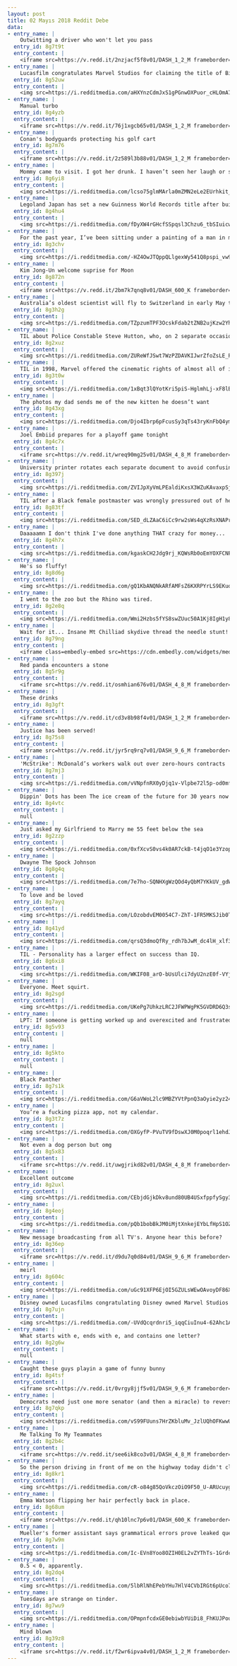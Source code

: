 ```yaml
---
layout: post
title: 02 Mayıs 2018 Reddit Debe
data:
- entry_name: |
    Outwitting a driver who won't let you pass
  entry_id: 8g7t9t
  entry_content: |
    <iframe src=https://v.redd.it/2nzjacf5f8v01/DASH_1_2_M frameborder=0></iframe>
- entry_name: |
    Lucasfilm congratulates Marvel Studios for claiming the title of Biggest Opening Weekend
  entry_id: 8g52uw
  entry_content: |
    <img src=https://i.redditmedia.com/aHXYnzCdmJxS1gPGnwOXPuor_cHLOmA7fo-okF9TbPk.jpg?s=b39f91c93e555c7e5396a017438d2b9d frameborder=0>
- entry_name: |
    Manual turbo
  entry_id: 8g4yzb
  entry_content: |
    <iframe src=https://v.redd.it/76j1xgcb65v01/DASH_1_2_M frameborder=0></iframe>
- entry_name: |
    Conan's bodyguards protecting his golf cart
  entry_id: 8g7m76
  entry_content: |
    <iframe src=https://v.redd.it/2z589l3b88v01/DASH_1_2_M frameborder=0></iframe>
- entry_name: |
    Mommy came to visit. I got her drunk. I haven’t seen her laugh or smile like this in years. (Bell’s Palsy) She is so self conscious about it. But I will always think she’s beautiful.
  entry_id: 8g6yi8
  entry_content: |
    <img src=https://i.redditmedia.com/lcso75glmMArla0mZMN2eLe2EUrhkit__yicavwig00.jpg?s=2adfbfbf74fa11e761d79d1247f08a66 frameborder=0>
- entry_name: |
    Legoland Japan has set a new Guinness World Records title after building a life-size sakura tree using over 800,000 Lego bricks
  entry_id: 8g4hu4
  entry_content: |
    <img src=https://i.redditmedia.com/fDyXW4rGHcfSSpqsl3Chzu6_tbSIuicwNB6FaOix9mg.jpg?s=3200f401b0c94f71d13372dc19864abe frameborder=0>
- entry_name: |
    For the past year, I’ve been sitting under a painting of a man in my university library. I’ve also been researching my family-tree online, where I found a painting of my great (x8) grandfather - Joseph Trapp. The next day in the library, I realised I had been sitting underneath him this whole time.
  entry_id: 8g3chv
  entry_content: |
    <img src=https://i.redditmedia.com/-HZ4OwJTQppQLlgexWy541Q8pspi_vw9f3zsghtkEBs.jpg?s=4bbcded4518591e810f7c1cb45e26b23 frameborder=0>
- entry_name: |
    Kim Jong-Un welcome suprise for Moon
  entry_id: 8g872n
  entry_content: |
    <iframe src=https://v.redd.it/2bm7k7qnq8v01/DASH_600_K frameborder=0></iframe>
- entry_name: |
    Australia’s oldest scientist will fly to Switzerland in early May to end his life, reigniting national euthanasia debate. David Goodall, who is now 104, doesn't have terminal illness but quality of life has deteriorated and he has secured fast-track appointment with assisted dying agency in Basel.
  entry_id: 8g3h2g
  entry_content: |
    <img src=https://i.redditmedia.com/TZpzumTPF3OcskFdab2tZNB2ujKzw2YhnBofMYAJVXk.jpg?s=7fcdee5c0f0156ae02f2f1414bea20c1 frameborder=0>
- entry_name: |
    TIL about Police Constable Steve Hutton, who, on 2 separate occasions, barked at fleeing criminals to trick them into thinking he had a police dog with him. It worked.
  entry_id: 8g2xuz
  entry_content: |
    <img src=https://i.redditmedia.com/ZUReWfJSwt7WzPZDAVKIJwrZfoZsLE_P5KVyHxFIFhY.jpg?s=916a56d2c8f9ec74fd1d33555f34809b frameborder=0>
- entry_name: |
    TIL in 1998, Marvel offered the cinematic rights of almost all of it's characters to Sony for a mere $25 million. Sony rejected the offer, and only purchased the rights to Spiderman for $10 million believing that movie audiences would only care about him.
  entry_id: 8g3t0w
  entry_content: |
    <img src=https://i.redditmedia.com/1xBqt3lQYotKri5piS-HglmhLj-xF8lBWqPJE7cWpMc.jpg?s=7ff6dfce92cb4771f98a5cb375abb1a6 frameborder=0>
- entry_name: |
    The photos my dad sends me of the new kitten he doesn’t want
  entry_id: 8g43xg
  entry_content: |
    <img src=https://i.redditmedia.com/Djo4Ibrp6pFcusSy3qTs43ryKnFbQ4ymfPLlA3pxqdE.jpg?s=7ead0fa1e30888b53450f8cb3839f9cf frameborder=0>
- entry_name: |
    Joel Embiid prepares for a playoff game tonight
  entry_id: 8g4c7x
  entry_content: |
    <iframe src=https://v.redd.it/wreq90mg25v01/DASH_4_8_M frameborder=0></iframe>
- entry_name: |
    University printer rotates each separate document to avoid confusing multiple students work.
  entry_id: 8g397j
  entry_content: |
    <img src=https://i.redditmedia.com/ZVIJpXyVmLPEaldiKxsX3WZuKAvaxpSjEEAzXJaRRhc.jpg?s=e53ab6bf9a80c967278c66ba50a7a960 frameborder=0>
- entry_name: |
    TIL after a Black female postmaster was wrongly pressured out of her post in Mississippi in 1902, President Theodore Roosevelt continued to pay her federal salary and punished the town by rerouting their mail to Greenville, 30 miles away
  entry_id: 8g83tf
  entry_content: |
    <img src=https://i.redditmedia.com/SED_dLZAaC6iCc9rw2sWs4qXzRsXNAPrTgfCUEOhGsU.jpg?s=ee2ae7684690ae244c0e89f2ab6273d1 frameborder=0>
- entry_name: |
    Daaaaamn I don't think I've done anything THAT crazy for money...
  entry_id: 8g4h7x
  entry_content: |
    <img src=https://i.redditmedia.com/kgaskCH2Jdg9rj_KQWsRb0oEmYOXFCNF7SjdyGN4eY4.jpg?s=e5d6d4dc4f1eda48b6c94e1eea432445 frameborder=0>
- entry_name: |
    He's so fluffy!
  entry_id: 8g8d6g
  entry_content: |
    <img src=https://i.redditmedia.com/gQ1KbANQNkARfAMFsZ6KXRPYrLS9EKuqZQDEWjChiBo.jpg?s=c763a9f0257dcd660b31680ea7c3240c frameborder=0>
- entry_name: |
    I went to the zoo but the Rhino was tired.
  entry_id: 8g2e8q
  entry_content: |
    <img src=https://i.redditmedia.com/Wmi2Hzbs5fYS8swZUuc50A1Kj8IgH1y8Lh6G2-w7EwY.jpg?s=c48e81e16ad08eb0eb96ea9280baca42 frameborder=0>
- entry_name: |
    Wait for it... Insane Mt Chilliad skydive thread the needle stunt! (GTAV)
  entry_id: 8g79ng
  entry_content: |
    <iframe class=embedly-embed src=https://cdn.embedly.com/widgets/media.html?src=https%3A%2F%2Fthumbs.gfycat.com%2FGenerousMeekHorseshoebat-mobile.mp4&src_secure=1&url=https%3A%2F%2Fgfycat.com%2FGenerousMeekHorseshoebat&image=https%3A%2F%2Fthumbs.gfycat.com%2FGenerousMeekHorseshoebat-size_restricted.gif&key=2aa3c4d5f3de4f5b9120b660ad850dc9&type=video%2Fmp4&schema=gfycat width=600 height=338 scrolling=no frameborder=0 allowfullscreen></iframe>
- entry_name: |
    Red panda encounters a stone
  entry_id: 8g5r9g
  entry_content: |
    <iframe src=https://v.redd.it/osmhian676v01/DASH_4_8_M frameborder=0></iframe>
- entry_name: |
    These drinks
  entry_id: 8g3gft
  entry_content: |
    <iframe src=https://v.redd.it/cd3v8b98f4v01/DASH_1_2_M frameborder=0></iframe>
- entry_name: |
    Justice has been served!
  entry_id: 8g75s8
  entry_content: |
    <iframe src=https://v.redd.it/jyr5rq9rq7v01/DASH_9_6_M frameborder=0></iframe>
- entry_name: |
    'McStrike': McDonald’s workers walk out over zero-hours contracts
  entry_id: 8g7mj3
  entry_content: |
    <img src=https://i.redditmedia.com/vVNpfnRX0yDjq1v-Vlpbe72l5p-od0mfgGf1QAWFn5c.jpg?s=6f28d1a03b0ae037bb14748a45b57ce0 frameborder=0>
- entry_name: |
    Dippin' Dots has been The ice cream of the future for 30 years now and we still can't get it at the grocery store.
  entry_id: 8g4vtc
  entry_content: |
    null
- entry_name: |
    Just asked my Girlfriend to Marry me 55 feet below the sea
  entry_id: 8g2zzp
  entry_content: |
    <img src=https://i.redditmedia.com/0xfXcvS0vs4k0AR7ckB-t4jqO1e3YzoptRzl6tsQPtw.jpg?s=fde0d3906b9c8ece2f14637486339aaf frameborder=0>
- entry_name: |
    Dwayne The Spock Johnson
  entry_id: 8g8g4q
  entry_content: |
    <img src=https://i.redditmedia.com/7e7ho-SQNHXgWzQOd4yQbM7YKkUV_gdWXVYcsC09vFc.png?s=2536a3b82713b850be8a9a59b38bfab7 frameborder=0>
- entry_name: |
    To love and be loved
  entry_id: 8g7ayq
  entry_content: |
    <img src=https://i.redditmedia.com/LOzobdvEM0054C7-ZhT-1FR5MKSJib0T_5FTxI_HFfY.jpg?s=647a4decf55f380cf0d462231b30feae frameborder=0>
- entry_name: |
  entry_id: 8g41yd
  entry_content: |
    <img src=https://i.redditmedia.com/qrsQ3dmoQfRy_rdh7bJwM_dc4lH_xlf35UttNtEW5F0.jpg?s=4dfffca57b6192e355350a813bdcebbe frameborder=0>
- entry_name: |
    TIL - Personality has a larger effect on success than IQ.
  entry_id: 8g6xi8
  entry_content: |
    <img src=https://i.redditmedia.com/WKIF08_arO-bUsUlci7dyU2nzE0f-VYj_6ZXFRSQo38.jpg?s=6bce745864291d190b7a9a30238e0950 frameborder=0>
- entry_name: |
    Everyone. Meet squirt.
  entry_id: 8g2sgd
  entry_content: |
    <img src=https://i.redditmedia.com/UKePg7UhkzLRC2JFWPWgPK5GVDRD6Q3sjc8s95La-eY.jpg?s=aadd0086bb007185e097e5e9043037a8 frameborder=0>
- entry_name: |
    LPT: If someone is getting worked up and overexcited and frustrated about a topic, they're probably just venting and not asking for advice. Be there to listen, not to lecture.
  entry_id: 8g5v93
  entry_content: |
    null
- entry_name: |
  entry_id: 8g5kto
  entry_content: |
    null
- entry_name: |
    Black Panther
  entry_id: 8g7s1k
  entry_content: |
    <img src=https://i.redditmedia.com/G6aVWoL2lc9MBZYVtPpnQ3aOyie2yz24sgLWD7OQDiE.jpg?s=dc66ffe079a61244b32f933b537fc00f frameborder=0>
- entry_name: |
    You’re a fucking pizza app, not my calendar.
  entry_id: 8g3t7z
  entry_content: |
    <img src=https://i.redditmedia.com/OXGyfP-PVuTV9fDswXJ0M0poqrl1ehdJIv9CktlxVM0.jpg?s=88fc1f68379ea742e04f67236d4b886f frameborder=0>
- entry_name: |
    Not even a dog person but omg
  entry_id: 8g5x83
  entry_content: |
    <iframe src=https://v.redd.it/uwgjrikd82v01/DASH_4_8_M frameborder=0></iframe>
- entry_name: |
    Excellent outcome
  entry_id: 8g2uxl
  entry_content: |
    <img src=https://i.redditmedia.com/CEbjdGjkDkv8und80UB4USxfppfySgy3CNdKmQGH4ik.jpg?s=c6c2721498a158d6ca5bbe29a88d3917 frameborder=0>
- entry_name: |
  entry_id: 8g4eoj
  entry_content: |
    <img src=https://i.redditmedia.com/pQb1bobBkJM0iMjtXnkejEYbLfHpS1OZn56rUKHjBjw.jpg?s=75726980faa6554c542a7860fcfd1024 frameborder=0>
- entry_name: |
    New message broadcasting from all TV's. Anyone hear this before?
  entry_id: 8g36ep
  entry_content: |
    <iframe src=https://v.redd.it/d9du7q0d84v01/DASH_9_6_M frameborder=0></iframe>
- entry_name: |
    meirl
  entry_id: 8g604c
  entry_content: |
    <img src=https://i.redditmedia.com/uGc91XFP6EjOI5GZULsWEwOAvoyDF86Xfs8Gg92j7TU.jpg?s=445679977ea92657eeba5fe5011745d0 frameborder=0>
- entry_name: |
    Disney owned Lucasfilms congratulating Disney owned Marvel Studios for Infinity Wars (2018, colorized)
  entry_id: 8g7ujn
  entry_content: |
    <img src=https://i.redditmedia.com/-UVdQcqrdnri5_iqqCiuInu4-62Ahc1A406OLwKpZuM.png?s=0801c88eacb8ef7f501bc583bd4692c9 frameborder=0>
- entry_name: |
    What starts with e, ends with e, and contains one letter?
  entry_id: 8g2g6w
  entry_content: |
    null
- entry_name: |
    Caught these guys playin a game of funny bunny
  entry_id: 8g4tsf
  entry_content: |
    <iframe src=https://v.redd.it/0vrgy8jjf5v01/DASH_9_6_M frameborder=0></iframe>
- entry_name: |
    Democrats need just one more senator (and then a miracle) to reverse US net neutrality death
  entry_id: 8g7qkp
  entry_content: |
    <img src=https://i.redditmedia.com/vS99FUuns7HrZKbluMv_JzlUQhOFKwwUd25bok_JPIE.jpg?s=cf58e63f84ed9cfb277c233ab9951470 frameborder=0>
- entry_name: |
    Me Talking To My Teammates
  entry_id: 8g2b4c
  entry_content: |
    <iframe src=https://v.redd.it/see6ik8co3v01/DASH_4_8_M frameborder=0></iframe>
- entry_name: |
    So the person driving in front of me on the highway today didn't close his toolbox all the way...
  entry_id: 8g8kr1
  entry_content: |
    <img src=https://i.redditmedia.com/cR-o84g85QoVkczOiO9F50_U-ARUcuyg5qr5sazC72Y.jpg?s=b9bfde68fdcec0d8a41f97c21e31e47b frameborder=0>
- entry_name: |
    Emma Watson flipping her hair perfectly back in place.
  entry_id: 8g68um
  entry_content: |
    <iframe src=https://v.redd.it/qh10lnc7p6v01/DASH_600_K frameborder=0></iframe>
- entry_name: |
    Mueller's former assistant says grammatical errors prove leaked questions came from Trump
  entry_id: 8g7w9m
  entry_content: |
    <img src=https://i.redditmedia.com/Ic-EVn8Yoo8OZIH0EL2vZYThTs-1GrdcD67b0ZJcaSQ.jpg?s=844df68edd0f6a344719381cf9882da4 frameborder=0>
- entry_name: |
    0.5 < 0, apparently.
  entry_id: 8g2dq4
  entry_content: |
    <img src=https://i.redditmedia.com/5lbRlNhEPebYHu7HlV4CVbIRGt6pUco73oRqz00-Urs.jpg?s=4603f30dd9fcc908040e156a1b213500 frameborder=0>
- entry_name: |
    Tuesdays are strange on tinder.
  entry_id: 8g7wu9
  entry_content: |
    <img src=https://i.redditmedia.com/OPmpnfcdxGE0ebiwbYUiDi8_FhKUJPouL4lPPPVSGS4.jpg?s=19eb245919fc03bff9addb478e029fd8 frameborder=0>
- entry_name: |
    Mind blown
  entry_id: 8g39z8
  entry_content: |
    <iframe src=https://v.redd.it/f2wr6ipva4v01/DASH_1_2_M frameborder=0></iframe>
---
```

